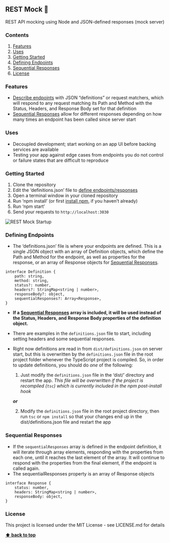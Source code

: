 ## REST Mock 👻
REST API mocking using Node and JSON-defined responses (mock server)

### Contents
1. [Features](#features)
2. [Uses](#uses)
3. [Getting Started](#getting-started)
4. [Defining Endpoints](#defining-endpoints)
5. [Sequential Responses](#sequential-responses)
6. [License](#license)

### Features
- [Describe endpoints](#defining-endpoints) with JSON “definitions” or request matchers, which will respond to any request matching its Path and Method with the Status, Headers, and Response Body set for that definition
- [Sequential Responses](#sequential-responses) allow for different responses depending on how many times an endpoint has been called since server start

### Uses
- Decoupled development; start working on an app UI before backing services are available
- Testing your app against edge cases from endpoints you do not control or failure states that are difficult to reproduce

### Getting Started
1. Clone the repository
2. Edit the ‘definitions.json’ file to [define endpoints/responses](#defining-endpoints)
3. Open a terminal window in your cloned repository
4. Run ‘npm install’ (or first [install npm](https://www.npmjs.com/get-npm), if you haven’t already)
5. Run ‘npm start’
6. Send your requests to `http://localhost:3030`

![REST Mock Startup](https://i.ibb.co/F6ZsfMq/rest-mock-start.png)

### Defining Endpoints
- The ‘definitions.json’ file is where your endpoints are defined.  This is a single JSON object with an array of Definition objects, which define the Path and Method for the endpoint, as well as properties for the response, or an array of Response objects for [Sequential Responses](#sequential-responses).
```
interface Definition {
	path: string,
	method: string,
	status?: number,
	headers?: StringMap<string | number>,
	responseBody?: object,
	sequentialResponses?: Array<Response>,
}
```
- **If a [Sequential Responses](#sequential-responses) array is included, it will be used instead of the Status, Headers, and Response Body properties of the definition object.**
- There are examples in the `definitions.json` file to start, including setting headers and some sequential responses.
- Right now definitions are read in from `dist/definitions.json` on server start, but this is overwritten by the `definitions.json` file in the root project folder whenever the TypeScript project is compiled.  So, in order to update definitions, you should do *one* of the following:
  1. Just modify the `definitions.json` file in the ‘dist/’ directory and restart the app.  *This file will be overwritten if the project is recompiled (`tsc`) which is currently included in the npm post-install hook*
  
    **_or_**
  
  2. Modify the `definitions.json` file in the root project directory, then run `tsc` or `npm install` so that your changes end up in the dist/definitions.json file and restart the app
  
### Sequential Responses
- If the `sequentialResponses` array is defined in the endpoint definition, it will iterate through array elements, responding with the properties from each one, until it reaches the last element of the array.  It will continue to respond with the properties from the final element, if the endpoint is called again.
- The sequentialResponses property is an array of Response objects
```
interface Response {
	status: number,
	headers: StringMap<string | number>,
	responseBody: object,
}
```

### License
This project is licensed under the MIT License - see LICENSE.md for details

**[⬆ back to top](#contents)**
